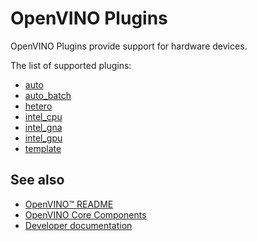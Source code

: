 # OpenVINO Plugins

OpenVINO Plugins provide support for hardware devices.

The list of supported plugins:

 * [auto](./auto/README.md)
 * [auto_batch](./auto_batch)
 * [hetero](./hetero/README.md)
 * [intel_cpu](./intel_cpu/README.md)
 * [intel_gna](./intel_gna)
 * [intel_gpu](./intel_gpu/README.md)
 * [template](./template/README.md)

## See also
 * [OpenVINO™ README](../../README.md)
 * [OpenVINO Core Components](../README.md)
 * [Developer documentation](../../docs/dev/index.md)
